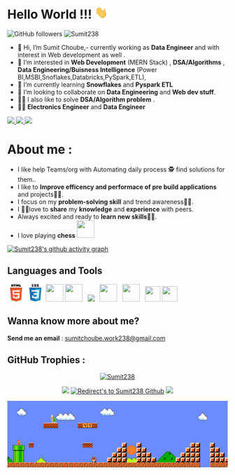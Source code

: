 <link href="style.css" rel="stylesheet"></link>

# **Hello World** !!! <img src="https://github.com/Sumit238/Sumit238/blob/main/Assets/Hi.gif" width="30px">

<!-- Followers -->
![GitHub followers](https://img.shields.io/github/followers/Sumit238?style=flat&label=FOLLOWERS) <img src="https://komarev.com/ghpvc/?username=Sumit238&label=PROFILE VIEWS  &color=red&style=flat" alt="Sumit238"/>

<!--
**Sumit238/Sumit238** is a ✨ _special_ ✨ repository because its `README.md` (this file) appears on your GitHub profile.


Here are some ideas to get you started:
-->

- 👋 Hi, I’m Sumit Choube,- currently working as **Data Engineer** and with interest in Web development as well .
- 👀 I’m interested in **Web Development** (MERN Stack) , **DSA/Algorithms** , **Data Engineering/Buisness Intelligence** (Power BI,MSBI,Snoflakes,Databricks,PySpark,ETL),
- 🌱 I’m currently learning **Snowflakes** and **Pyspark ETL**
- 💞️ I’m looking to collaborate on **Data Engineering** and **Web dev stuff**.
- 👨‍💻 I also like to solve **DSA/Algorithm problem** .
- 👨‍🏭 **Electronics Engineer** and **Data Engineer** 

<a href="https://leetcode.com/Sumit238/">
  <img src="https://img.shields.io/badge/Leetcode-orange?style=for-the-badge&logo=leetcode&logoColor=black"/>
</a>
<a href="https://in.linkedin.com/in/sumit-choube-a28a84167">
  <img src="https://img.shields.io/badge/LinkedIn-0077B5?style=for-the-badge&logo=linkedin&logoColor=white"/> 
 </a> 
<a href="mailto:sumitchoube.work238@gmail.com">
  <img src="https://img.shields.io/badge/Gmail-D14836?style=for-the-badge&logo=gmail&logoColor=white"/>
</a>

# **About me** :

- I like help Teams/org with Automating daily process 🕵️ find solutions for them..
- I like to **Improve efficency and performace of pre build applications** and projects👨‍💻.
- I focus on my **problem-solving skill** and trend awareness🕵️‍♀️.
- I 👨‍🏫love to **share** my **knowledge** and **experience** with peers.
- Always excited and ready to **learn new skills👨‍🎓**.
- I love playing **chess** <a href="https://www.chess.com/member/sumitchoube">
  <img src="https://images.chesscomfiles.com/uploads/v1/images_users/tiny_mce/SamCopeland/phpZA7QOK.png" width="40px" height="40px"/> 
 </a> 


<!-- Contribution Graph-->
[![Sumit238's github activity graph](https://activity-graph.herokuapp.com/graph?username=Sumit238&theme=xcode&bg_color=0D1117&color=5BCDEC&line=5BCDEC&point=FFFFFF&hide_border=true)](https://github.com/Sumit238)




<!-- [![@Sumit238's Holopin board](https://holopin.me/Sumit238)](https://holopin.io/@Sumit238) -->


## **Languages and Tools**<!-- https://github.com/Ileriayo/markdown-badges -->
<p>

<img src="https://raw.githubusercontent.com/devicons/devicon/master/icons/html5/html5-original-wordmark.svg" width="40px" height="40px">

<img src="https://raw.githubusercontent.com/devicons/devicon/master/icons/css3/css3-original-wordmark.svg" width="40px" height="40px">

<img src ="https://cdn.jsdelivr.net/gh/devicons/devicon/icons/java/java-original-wordmark.svg" width="40px" height="40px" >

<img src ="https://cdn.jsdelivr.net/gh/devicons/devicon/icons/python/python-original-wordmark.svg" width="40px" height="40px">
 &nbsp
<img src="https://cdn.jsdelivr.net/gh/devicons/devicon/icons/javascript/javascript-original.svg" width=40px heigth=50px > &nbsp 

<img src ="https://cdn.jsdelivr.net/gh/devicons/devicon/icons/git/git-plain.svg" width="40px" height="40px"> 
&nbsp

<img src="https://cdn.jsdelivr.net/gh/devicons/devicon/icons/github/github-original-wordmark.svg" width="40px" height="40px"> 
&nbsp

<img src ="https://cdn.jsdelivr.net/gh/devicons/devicon/icons/vscode/vscode-original-wordmark.svg" width="35px" height="35px">

<img src ="https://cdn.jsdelivr.net/gh/devicons/devicon/icons/scala/scala-original.svg" width="35px" height="35px">

</p>

## **Wanna know more about me?** 
**Send me an email** : sumitchoube.work238@gmail.com

## **GitHub Trophies :**
<!-- https://github.com/ryo-ma/github-profile-trophy -->

<p align="center">
<a href="https://github.com/Sumit238"><img src="https://github-profile-trophy.vercel.app/?username=Sumit238&rank=S,A,AA,AAA,SECRET,B,C&row=1&theme=flat&no-frame=true" alt="Sumit238"/></a>
</p>


<p align="center">
<a href="https://github.com/Sumit238" title="Redirect's to Sumit238's Github">
<img width="49%" src="https://github-readme-stats.vercel.app/api?username=Sumit238&show_icons=true&theme=dark&count_private=true&text_color=d3d3d3&icon_color=00E6FE&title_color=00E6FE" /></a>
  

<a href="https://github.com/Sumit238">
<img width="49%" title="Redirect's to Sumit238 Github" src="https://github-readme-streak-stats.herokuapp.com/?user=Sumit238&theme=dark&theme=black-ice&stroke=0000" /></a>


<a href ="https://github.com/Sumit238" title="Redirect's to Sumit238 Github">
<img width="43%" src="https://github-readme-stats.vercel.app/api/top-langs/?username=Sumit238&layout=compact&theme=dark&langs_count=6&count_private=false&text_color=d3d3d3&title_color=00E6FE"/></a>



</p>


<img src="https://github.com/Sumit238/Sumit238/blob/main/Assets/Mario_Gameplay.gif" alt="Mario Game" width = 100%>




<!--Future Improvements


<p align="center">
	<a href="https://ekramasif.github.io/" target="_blank"><img src="https://img.icons8.com/bubbles/50/000000/web.png" alt="Portfolio"/></a>
	<a href="https://github.com/ekramasif" target="_blank"><img src="https://img.icons8.com/bubbles/50/000000/github.png" alt="GitHub"/></a>
	<a href="https://www.linkedin.com/in/ekramasif/" target="_blank"><img src="https://img.icons8.com/bubbles/50/000000/linkedin.png" alt="LinkedIn"/></a>
	<a href="https://www.facebook.com/ekram.asif/" target="_blank"><img src="https://img.icons8.com/bubbles/50/000000/facebook-new.png" alt="Facebook"/></a>
	<a href="https://www.instagram.com/ekram_asif/" target="_blank"><img src="https://img.icons8.com/bubbles/50/000000/instagram.png" alt="Instagram"/></a>
	<a href="mailto:mdekramuddin23@gmail.com" target="_blank"><img src="https://img.icons8.com/bubbles/50/000000/gmail.png" alt="Gmail"/></a>
</p>

-->

